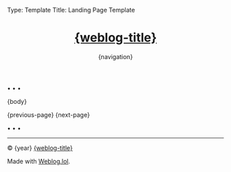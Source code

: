 Type: Template
Title: Landing Page Template

<!DOCTYPE html>
<html lang="en">
<!-- From GitHub repo -->
<head>
<title>{weblog-title}</title>
<meta charset="UTF-8">
<meta name="viewport" content="width=device-width, initial-scale=1">
<link rel="preconnect" href="https://fonts.bunny.net">
<link href="https://fonts.bunny.net/css?family=atkinson-hyperlegible: 400, 400i, 700, 700i | source-code-pro: 400, 400i, 700, 700i" rel="stylesheet" />
<link rel="preconnect" href="https://omgalol.cache.lol" crossorigin>
<link rel="stylesheet" href="https://omgalol.cache.lol/profiles/icons/omg.lol-icons.css">
<link rel="preconnect" href="https://cdnjs.cloudflare.com">
<link rel="stylesheet" href="https://cdnjs.cloudflare.com/ajax/libs/font-awesome/6.7.2/css/all.min.css">
<style>
@import url('https://static.omg.lol/type/font-honey.css');
@import url('https://static.omg.lol/type/font-md-io.css');
@import url('https://static.omg.lol/type/fontawesome-free/css/all.css');
@import url('https://omgalol.cache.lol/profiles/icons/omg.lol-icons.css');

:root {
  --foreground: #21222C;
  --background: #F8F8F2;
  --link: #0080FF;
  --accent: #C0C0C0;
  --icons: #000000;
  --highlight: #E3E3E6;
  --selection: #44475A;
  --blue: #6272A4;
  --red: #FF5555;
  --orange: #FFB86C;
  --yellow: #F1FA8C;
  --green: #50FA7B;
  --purple: #BD93F9;
  --cyan: #8BE9FD;
  --pink: #FF79C6;
  --border-radius: 0.5rem;
  --box-shadow: 0px 5px 10px 0px rgba(0, 0, 0, 0.75);
}

@media (prefers-color-scheme: dark) {
  :root {
    --foreground: #F8F8F2;
    --background: #21222C;
    --link: #7DF9FF;
    --accent: #E5E4E2;
    --icons: #FFFFFF;
    --highlight: #53565D;
    --blue: #6272A4;
    --selection: #44475A;
    --red: #FF5555;
    --orange: #FFB86C;
    --yellow: #F1FA8C;
    --green: #50FA7B;
    --purple: #BD93F9;
    --cyan: #8BE9FD;
    --pink: #FF79C6;
    --box-shadow: 0px 5px 10px 0px rgba(0, 0, 0, 0.7);
  }
}

* {
  box-sizing: border-box;
}

body {
  font-family: 'Atkinson Hyperlegible', -apple-system, system-ui, BlinkMacSystemFont, "Segoe UI", Helvetica, Arial, sans-serif, "Apple Color Emoji", "Segoe UI Emoji", "Segoe UI Symbol";
  font-size: 120%;
  color: var(--foreground);
  background: var(--background);
}

header nav ul {
  list-style-type: none;
  margin: 0;
  padding: 0;
}

header nav li {
  display: inline-block;
  font-family: 'Atkinson Hyperlegible', -apple-system, system-ui, BlinkMacSystemFont, "Segoe UI", Helvetica, Arial, sans-serif, "Apple Color Emoji", "Segoe UI Emoji", "Segoe UI Symbol";
}

header nav li a {
  display: block;
  text-decoration: none;
  font-weight: bold;
  margin-right: 1em;
}

h1,
h2,
h3,
h4,
h5,
h6 {
  font-family: 'VC Honey Deck', serif;
  text-align: center;
  margin: 1rem 0;
}

h1,
h2,
h3,
h4,
h5,
h6,
p {
  overflow-wrap: break-word;
}

h1,
h2,
h3,
h4,
h5,
h6,
b,
strong,
th {
  font-weight: bold;
}

h1 {
  font-size: 2.4rem;
}

h2 {
  font-size: 2.2rem;
}

h3 {
  font-size: 2rem;
}

h4 {
  font-size: 1.8rem;
}

h5 {
  font-size: 1.6rem;
}

h6 {
  font-size: 1.4rem;
}

p,
li {
  line-height: 120%;
}

header,
main,
footer {
  max-width: 60em;
  margin: 2em auto;
  padding: 0 1em;
}

header {
  margin-top: 1em;
}

footer p {
  font-family: 'VC Honey Deck', serif;
  font-weight: bold;
  font-size: 90%;
  text-align: center;
  margin-top: 1em;
}

i,
cite,
em {
  font-style: italic;
}

highlight,
mark {
  color: #21222C;
  background-color: var(--yellow);
}

s,
del {
  text-decoration: line-through;
  text-decoration-color: #FF3B30;
  text-decoration-thickness: 1px;
}

sub {
  vertical-align: sub;
  font-size: smaller;
}

sup {
  vertical-align: super;
  font-size: smaller;
}

hr {
  border: 0;
  height: 1px;
  background: var(--pink);
  margin: 1rem 0;
}

blockquote {
  border-left: 3px solid var(--blue);
  color: var(--blue);
  font-style: italic;
  margin: 2rem 0;
  padding: 0 2rem;
}

a {
  text-decoration: none;
}

a:link,
a:visited {
  color: var(--link);
}

a:hover,
a:active {
  color: var(--link);
  text-decoration: underline;
}

form.search {
  display: flex;
  flex-direction: column;
  width: 100%;
  gap: 1rem;
}

input[type="date"],
input[type="email"],
input[type="number"],
input[type="search"],
input[type="tel"],
input[type="text"],
input[type="url"],
input[type="button"],
input[type="submit"],
input[type="text" i] {
  flex: 1;
  padding: 2px 10px;
  height: 30px;
  background-color: #FFFFFF;
  border-radius: 10px;
  border: 2px solid var(--purple);
  font-weight: bold;
  color: #080808;
  width: 100%;
}

button {
  height: 30px;
  background-color: var(--purple);
  border-radius: 10px;
  border: 2px solid #FFFFFF;
  font-weight: bold;
  color: #080808;
  width: 100%;
  cursor: pointer;
}

button:hover {
  background-color: #FFFFFF;
  border: 2px solid var(--purple);
}

ul li::marker {
  color: var(--green);
}

ol li::marker {
  color: var(--link);
}

.post-info,
.post-tags {
  font-size: 80%;
  color: var(--green);
  text-align: right;
}

.post-info i:nth-child(2) {
  margin-left: .75em;
}

.tag {
  background: var(--green);
  color: #21222C !important;
  padding: .3em .4em;
  margin: .8em 0 0 .4em;
  border-radius: .5em;
  text-decoration: none;
  display: inline-block;
}

code,
kbd,
pre,
tt {
  font-family: 'Source Code Pro', ui-monospace, SFMono-Regular, Monaco, 'Andale Mono', 'Ubuntu Mono', monospace;
  font-size: 90%;
}

code {
  background: #000000;
  color: #FFFFFF;
  border-radius: var(--border-radius);
  padding: 2px 4px;
  white-space: pre-wrap;
	word-wrap: break-word;
/*  overflow-wrap: break-word; */
}

pre {
  background: #000000;
  border-radius: var(--border-radius);
  box-shadow: var(--box-shadow);
  color: #FFFFFF;
  line-height: 1.5;
  margin: 2rem 0;
  overflow-wrap: normal;
  overflow-x: scroll;
  padding: 2rem;
  white-space: pre;
  word-wrap: normal;
}

pre code {
  background: none;
  border: none;
  color: inherit;
  padding: 0;
  white-space: pre;
}

img,
picture,
video {
  display: block;
  max-width: 100%;
  border-radius: var(--border-radius);
  box-shadow: var(--box-shadow);
}

table {
  border-collapse: collapse;
  width: 100%;
}

th {
  background: var(--highlight);
}

td,
th {
  padding: .75em;
  text-align: left;
  border: 1px solid var(--selection);
}

.weblog-title a {
  text-decoration: none;
  color: var(--foreground);
}

nav {
  display: flex;
  justify-content: space-between;
  align-items: center;
  position: relative;
  width: 100%;
}

.previous-page {
  margin-right: auto;
}

.next-page {
  margin-left: auto;
}

.previous-page:not(:empty) + .next-page:not(:empty)::before {
  content: "\2022";
  color: var(--link);
  position: absolute;
  left: 50%;
  transform: translateX(-50%);
}

.divider {
  display: flex;
  align-items: center;
  text-align: center;
  word-spacing: 1em;
  color: var(--purple);
  gap: 1em;
  margin: 1em 0;
}

.divider::before,
.divider::after {
  content: "";
  flex: 1;
  border: 1px solid var(--purple);
}

i[class^="fa-"],
i[class*=" fa-"],
i[class^="omg-"],
i[class*=" omg-"] {
  color: var(--icons);
}

.recent-played {
  background-color: var(--blue);
  border-radius: var(--border-radius);
  box-shadow: var(--box-shadow);
  color: var(--link);
  font-weight: bold;
  padding: 0.5rem;
  display: flex;
  justify-content: center;
  align-items: center;
}

.recent-played-track {
  margin: 0.5rem;
}

.statuslol {
  background-color: var(--blue) !important;
  border-radius: var(--border-radius);
  box-shadow: var(--box-shadow);
}

</style>
</head>
<body>

<header>
<h1 class="weblog-title"><a href="/">{weblog-title}</a></h1>
{navigation}
</header>
<main>

<span class="divider">&bull; &bull; &bull;</span>

{body}

<nav>
{previous-page}
{next-page}
</nav>

<span class="divider">&bull; &bull; &bull;</span>

</main>

<footer>
  <hr>
  <p>&copy; {year} <a href="/">{weblog-title}</a></p>
  <p>Made with <a href="https://weblog.lol">Weblog.lol</a>.</p>
</footer>

</body>
</html>